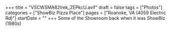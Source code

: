 +++
title = "VSCWSMA82Irek_ZEPkcU.avif"
draft = false
tags = ["Photos"]
categories = ["ShowBiz Pizza Place"]
pages = ["Roanoke, VA (4059 Electric Rd)"]
startDate = ""
+++
Some of the Showroom back when it was ShowBiz (1980s)
